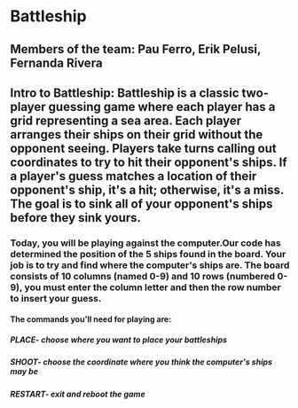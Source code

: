 # Battleship
## Members of the team: Pau Ferro, Erik Pelusi, Fernanda Rivera
## Intro to Battleship: Battleship is a classic two-player guessing game where each player has a grid representing a sea area. Each player arranges their ships on their grid without the opponent seeing. Players take turns calling out coordinates to try to hit their opponent's ships. If a player's guess matches a location of their opponent's ship, it's a hit; otherwise, it's a miss. The goal is to sink all of your opponent's ships before they sink yours. 

### Today, you will be playing against the computer.Our code has determined the position of the 5 ships found in the board. Your job is to try and find where the computer's ships are. The board consists of 10 columns (named 0-9) and 10 rows (numbered 0-9), you must enter the column letter and then the row number to insert your guess. 

#### The commands you'll need for playing are:

##### PLACE- choose where you want to place your battleships
##### SHOOT- choose the coordinate where you think the computer's ships may be
##### RESTART- exit and reboot the game

